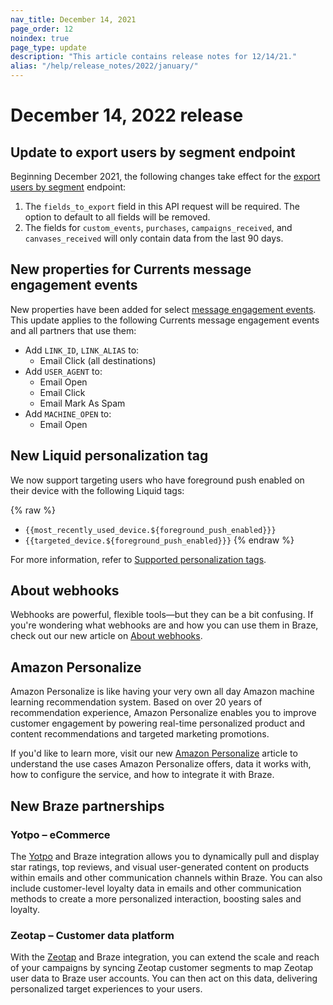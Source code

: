 ```yaml
---
nav_title: December 14, 2021
page_order: 12
noindex: true
page_type: update
description: "This article contains release notes for 12/14/21."
alias: "/help/release_notes/2022/january/"
---
```

# December 14, 2022 release

## Update to export users by segment endpoint

Beginning December 2021, the following changes take effect for the [export users by segment]({{site.baseurl}}/api/endpoints/export/user_data/post_users_segment/) endpoint:

1. The `fields_to_export` field in this API request will be required. The option to default to all fields will be removed.
2. The fields for `custom_events`, `purchases`, `campaigns_received`, and `canvases_received` will only contain data from the last 90 days.

## New properties for Currents message engagement events

New properties have been added for select [message engagement events]({{site.baseurl}}/user_guide/data_and_analytics/braze_currents/event_glossary/message_engagement_events/). This update applies to the following Currents message engagement events and all partners that use them:

- Add `LINK_ID`, `LINK_ALIAS` to:
  - Email Click (all destinations)
- Add `USER_AGENT` to:
  - Email Open
  - Email Click
  - Email Mark As Spam
- Add `MACHINE_OPEN` to:
  - Email Open

## New Liquid personalization tag

We now support targeting users who have foreground push enabled on their device with the following Liquid tags:

{% raw %}
- `{{most_recently_used_device.${foreground_push_enabled}}}`
- `{{targeted_device.${foreground_push_enabled}}}`
{% endraw %}

For more information, refer to [Supported personalization tags]({{site.baseurl}}/user_guide/personalization_and_dynamic_content/liquid/supported_personalization_tags/).

## About webhooks

Webhooks are powerful, flexible tools—but they can be a bit confusing. If you're wondering what webhooks are and how you can use them in Braze, check out our new article on [About webhooks]({{site.baseurl}}/user_guide/message_building_by_channel/webhooks/understanding_webhooks/).

## Amazon Personalize

Amazon Personalize is like having your very own all day Amazon machine learning recommendation system. Based on over 20 years of recommendation experience, Amazon Personalize enables you to improve customer engagement by powering real-time personalized product and content recommendations and targeted marketing promotions. 

If you'd like to learn more, visit our new [Amazon Personalize]({{site.baseurl}}/partners/message_personalization/dynamic_content/amazon_personalize/amazon_personalize/) article to understand the use cases Amazon Personalize offers, data it works with, how to configure the service, and how to integrate it with Braze.

## New Braze partnerships

### Yotpo – eCommerce

The [Yotpo]({{site.baseurl}}/partners/message_orchestration/channel_extensions/ecommerce/yotpo/) and Braze integration allows you to dynamically pull and display star ratings, top reviews, and visual user-generated content on products within emails and other communication channels within Braze. You can also include customer-level loyalty data in emails and other communication methods to create a more personalized interaction, boosting sales and loyalty.

### Zeotap – Customer data platform

With the [Zeotap]({{site.baseurl}}/partners/data_and_infrastructure_agility/customer_data_platform/zeotap/) and Braze integration, you can extend the scale and reach of your campaigns by syncing Zeotap customer segments to map Zeotap user data to Braze user accounts. You can then act on this data, delivering personalized target experiences to your users.